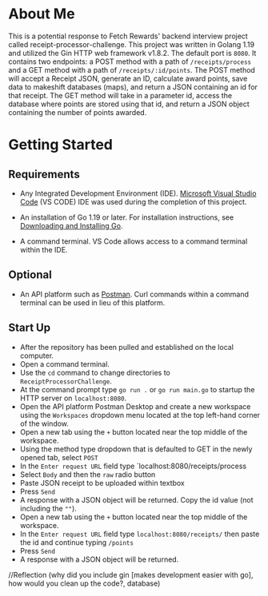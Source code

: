 # About Me
 This is a potential response to Fetch Rewards' backend interview project called receipt-processor-challenge. This project was written in Golang 1.19 and utilized the Gin HTTP web framework v1.8.2. The default port is `8080`. It contains two endpoints: a POST method with a path of  `/receipts/process` and a GET method with a path of `/receipts/:id/points`. The POST method will accept a Receipt JSON, generate an ID, calculate award points, save data to makeshift databases (maps), and return a JSON containing an id for that receipt. The GET method will take in a parameter id, access the database where points are stored using that id, and return a JSON object containing the number of points awarded.

 
 # Getting Started
 ## Requirements
 - Any Integrated Development Environment (IDE). [Microsoft Visual Studio Code](https://code.visualstudio.com/download) (VS CODE) IDE was used during the completion of this project.
 
 - An installation of Go 1.19 or later. For installation instructions, see [Downloading and Installing Go](https://go.dev/doc/install).
 
 - A command terminal. VS Code allows access to a command terminal within the IDE.
 
 ## Optional 
 - An API platform such as [Postman](https://www.postman.com/downloads/). Curl commands within a command terminal can be used in lieu of this platform.
 
 ## Start Up
 - After the repository has been pulled and established on the local computer.
 - Open a command terminal. 
 - Use the `cd` command to change directories to `ReceiptProcessorChallenge`. 
 - At the command prompt type `go run .` or `go run main.go` to startup the HTTP server on `localhost:8080`.
 - Open the API platform Postman Desktop and create a new workspace using the `Workspaces` dropdown menu located at the top left-hand corner of the window.
 - Open a new tab using the `+` button located near the top middle of the workspace.
 - Using the method type dropdown that is defaulted to GET in the newly opened tab, select `POST`
 - In the `Enter request URL` field type `localhost:8080/receipts/process
 - Select `Body` and then the `raw` radio button
 - Paste JSON receipt to be uploaded within textbox
 - Press `Send`
 - A response with a JSON object will be returned. Copy the id value (not including the `""`).
 - Open a new tab using the `+` button located near the top middle of the workspace.
 - In the `Enter request URL` field type `localhost:8080/receipts/` then paste the id and continue typing `/points`
 - Press `Send`
 - A response with a JSON object will be returned.
 
 
 
 //Reflection (why did you include gin [makes development easier with go], how would you clean up the code?, database)
